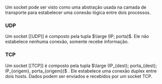 Um socket pode ser visto como uma abstração usada na camada de transporte para estabelecer uma conexão lógica entre dois processos.

### UDP
Um socket [[UDP]] é composto pela tupla $\large (IP; porta)$. Ele não estabelece nenhuma conexão, somente recebe informação.

### TCP
Um socket [[TCP]] é composto pela tupla $\large (IP_{dest}; porta_{dest}; IP_{origem}, porta_{origem})$ . Ele estabelece uma conexão duplex entre dois hosts. Dados podem ser enviados e recebidos por um socket TCP.
